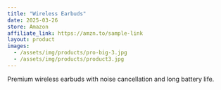 ```yaml
---
title: "Wireless Earbuds"
date: 2025-03-26
store: Amazon
affiliate_link: https://amzn.to/sample-link
layout: product
images:
  - /assets/img/products/pro-big-3.jpg
  - /assets/img/products/product3.jpg
---
```

Premium wireless earbuds with noise cancellation and long battery life.
